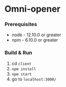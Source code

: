 # Omni-opener

### Prerequisites
- node  -   12.10.0 or greater
- npm   -   6.10.0 or greater


### Build & Run
1. cd `client`
2. `npm install`
3. `npm start`
4. go to `localhost:3000/`

